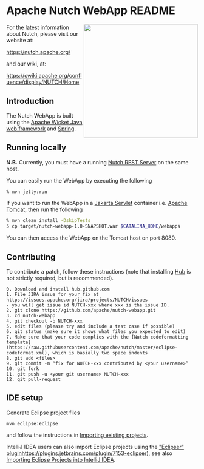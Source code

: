 Apache Nutch WebApp README
==========================

<img src="https://nutch.apache.org/assets/img/nutch_logo_tm.png" align="right" width="300" />

For the latest information about Nutch, please visit our website at:

   https://nutch.apache.org/

and our wiki, at:

   https://cwiki.apache.org/confluence/display/NUTCH/Home

Introduction
------------
The Nutch WebApp is built using the [Apache Wicket Java web framework](http://wicket.apache.org/) and [Spring](https://spring.io/).

Running locally
---------------
**N.B.** Currently, you must have a running [Nutch REST Server]() on the same host.

You can easily run the WebApp by executing the following
```bash
% mvn jetty:run
```

If you want to run the WebApp in a [Jakarta Servlet](https://projects.eclipse.org/projects/ee4j.servlet) container i.e. [Apache Tomcat](https://tomcat.apache.org/), then run the following
```bash
% mvn clean install -DskipTests
5 cp target/nutch-webapp-1.0-SNAPSHOT.war $CATALINA_HOME/webapps
```
You can then access the WebApp on the Tomcat host on port 8080.

Contributing
------------
To contribute a patch, follow these instructions (note that installing
[Hub](https://hub.github.com/) is not strictly required, but is recommended).

```
0. Download and install hub.github.com
1. File JIRA issue for your fix at https://issues.apache.org/jira/projects/NUTCH/issues
- you will get issue id NUTCH-xxx where xxx is the issue ID.
2. git clone https://github.com/apache/nutch-webapp.git
3. cd nutch-webapp
4. git checkout -b NUTCH-xxx
5. edit files (please try and include a test case if possible)
6. git status (make sure it shows what files you expected to edit)
7. Make sure that your code complies with the [Nutch codeformatting template](https://raw.githubusercontent.com/apache/nutch/master/eclipse-codeformat.xml), which is basially two space indents
8. git add <files>
9. git commit -m “fix for NUTCH-xxx contributed by <your username>”
10. git fork
11. git push -u <your git username> NUTCH-xxx
12. git pull-request
```

IDE setup
---------

Generate Eclipse project files

```
mvn eclipse:eclipse
```

and follow the instructions in [Importing existing projects](https://help.eclipse.org/2019-06/topic/org.eclipse.platform.doc.user/tasks/tasks-importproject.htm).

IntelliJ IDEA users can also import Eclipse projects using the ["Eclipser" plugin](https://www.tutorialspoint.com/intellij_idea/intellij_idea_migrating_from_eclipse.htm)https://plugins.jetbrains.com/plugin/7153-eclipser), see also [Importing Eclipse Projects into IntelliJ IDEA](https://www.jetbrains.com/help/idea/migrating-from-eclipse-to-intellij-idea.html#migratingEclipseProject).